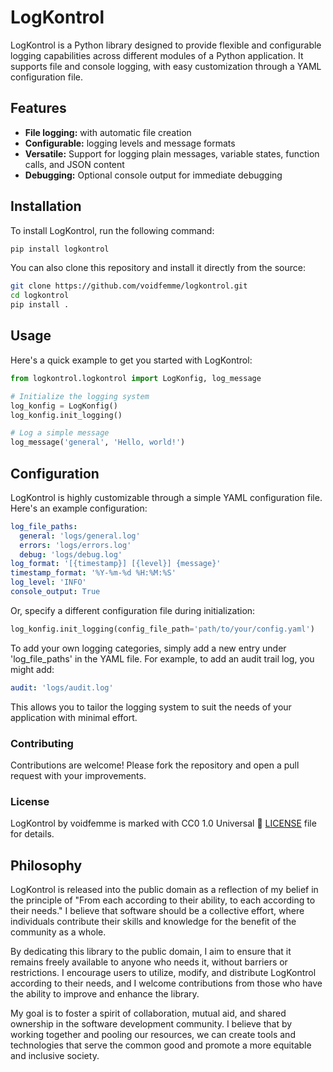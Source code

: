 # LogKontrol

LogKontrol is a Python library designed to provide flexible and configurable logging capabilities across different modules of a Python application. It supports file and console logging, with easy customization through a YAML configuration file.

## Features

- **File logging:** with automatic file creation
- **Configurable:** logging levels and message formats
- **Versatile:** Support for logging plain messages, variable states, function calls, and JSON content
- **Debugging:** Optional console output for immediate debugging

## Installation

To install LogKontrol, run the following command:

```bash
pip install logkontrol
```

You can also clone this repository and install it directly from the source:

```bash
git clone https://github.com/voidfemme/logkontrol.git
cd logkontrol
pip install .
```

## Usage

Here's a quick example to get you started with LogKontrol:

```python
from logkontrol.logkontrol import LogKonfig, log_message

# Initialize the logging system
log_konfig = LogKonfig()
log_konfig.init_logging()

# Log a simple message
log_message('general', 'Hello, world!')
```

## Configuration

LogKontrol is highly customizable through a simple YAML configuration file. Here's an example configuration:

```yaml
log_file_paths:
  general: 'logs/general.log'
  errors: 'logs/errors.log'
  debug: 'logs/debug.log'
log_format: '[{timestamp}] [{level}] {message}'
timestamp_format: '%Y-%m-%d %H:%M:%S'
log_level: 'INFO'
console_output: True
```

Or, specify a different configuration file during initialization:

```python
log_konfig.init_logging(config_file_path='path/to/your/config.yaml')
```

To add your own logging categories, simply add a new entry under 'log_file_paths' in the
YAML file. For example, to add an audit trail log, you might add:

```yaml
audit: 'logs/audit.log'
```

This allows you to tailor the logging system to suit the needs of your application with
minimal effort.

### Contributing

Contributions are welcome! Please fork the repository and open a pull request with your
improvements.

### License

LogKontrol by voidfemme is marked with CC0 1.0 Universal 💖
[LICENSE](LICENSE) file for details.

## Philosophy

LogKontrol is released into the public domain as a reflection of my belief in the principle
of "From each according to their ability, to each according to their needs." I believe that
software should be a collective effort, where individuals contribute their skills and knowledge
for the benefit of the community as a whole.

By dedicating this library to the public domain, I aim to ensure that it remains freely
available to anyone who needs it, without barriers or restrictions. I encourage users to
utilize, modify, and distribute LogKontrol according to their needs, and I welcome
contributions from those who have the ability to improve and enhance the library.

My goal is to foster a spirit of collaboration, mutual aid, and shared ownership in the
software development community. I believe that by working together and pooling our
resources, we can create tools and technologies that serve the common good and promote a more
equitable and inclusive society.
